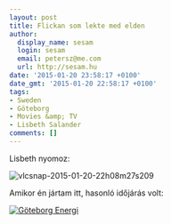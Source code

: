 ```yaml
---
layout: post
title: Flickan som lekte med elden
author:
  display_name: sesam
  login: sesam
  email: petersz@me.com
  url: http://sesam.hu
date: '2015-01-20 23:58:17 +0100'
date_gmt: '2015-01-20 22:58:17 +0100'
tags:
- Sweden
- Göteborg
- Movies &amp; TV
- Lisbeth Salander
comments: []
---
```


Lisbeth nyomoz:

![vlcsnap-2015-01-20-22h08m27s209](http://sesam.hu/wp-content/uploads/2015/01/vlcsnap-2015-01-20-22h08m27s209.png)

Amikor én jártam itt, hasonló időjárás volt:

[![Göteborg Energi](https://farm6.staticflickr.com/5532/12001271264_49d325ea30_c.jpg)](https://www.flickr.com/photos/sesamsys/12001271264 "Göteborg Energi by Péter Szilágyi, on Flickr")
